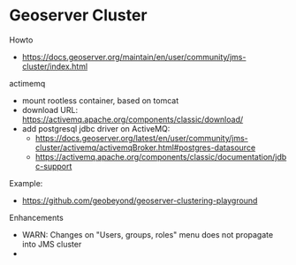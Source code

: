 # Geoserver Cluster

Howto
- https://docs.geoserver.org/maintain/en/user/community/jms-cluster/index.html

actimemq
- mount rootless container, based on tomcat
- download URL: https://activemq.apache.org/components/classic/download/
- add postgresql jdbc driver on ActiveMQ: 
    - https://docs.geoserver.org/latest/en/user/community/jms-cluster/activemq/activemqBroker.html#postgres-datasource
    - https://activemq.apache.org/components/classic/documentation/jdbc-support

Example:
- https://github.com/geobeyond/geoserver-clustering-playground

Enhancements
- WARN: Changes on "Users, groups, roles" menu does not propagate into JMS cluster
- 